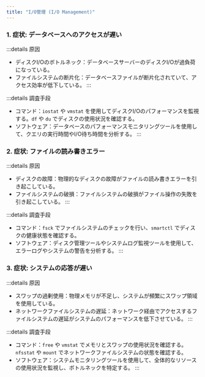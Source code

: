 ```yaml
---
title: "I/O管理 (I/O Management)"
---
```

### 1. 症状: データベースへのアクセスが遅い

:::details 原因

- ディスクI/Oのボトルネック：データベースサーバーのディスクI/Oが過負荷になっている。
- ファイルシステムの断片化：データベースファイルが断片化されていて、アクセス効率が低下している。
:::

:::details 調査手段

- コマンド：`iostat` や `vmstat` を使用してディスクI/Oのパフォーマンスを監視する。`df` や `du` でディスクの使用状況を確認する。
- ソフトウェア：データベースのパフォーマンスモニタリングツールを使用して、クエリの実行時間やI/O待ち時間を分析する。
:::

### 2. 症状: ファイルの読み書きエラー

:::details 原因

- ディスクの故障：物理的なディスクの故障がファイルの読み書きエラーを引き起こしている。
- ファイルシステムの破損：ファイルシステムの破損がファイル操作の失敗を引き起こしている。
:::

:::details 調査手段

- コマンド：`fsck` でファイルシステムのチェックを行い、`smartctl` でディスクの健康状態を確認する。
- ソフトウェア：ディスク管理ツールやシステムログ監視ツールを使用して、エラーログやシステムの警告を分析する。
:::

### 3. 症状: システムの応答が遅い

:::details 原因

- スワップの過剰使用：物理メモリが不足し、システムが頻繁にスワップ領域を使用している。
- ネットワークファイルシステムの遅延：ネットワーク経由でアクセスするファイルシステムの遅延がシステムのパフォーマンスを低下させている。
:::

:::details 調査手段

- コマンド：`free` や `vmstat` でメモリとスワップの使用状況を確認する。`nfsstat` や `mount` でネットワークファイルシステムの状態を確認する。
- ソフトウェア：システムモニタリングツールを使用して、全体的なリソースの使用状況を監視し、ボトルネックを特定する。
:::
